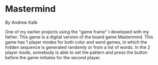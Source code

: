 # Mastermind
By Andrew Kalb

One of my earlier projects using the "game frame" I developed with my father. 
This game is a digital version of the board game Mastermind. 
This game has 1 player modes for both color and word games, in which the hidden sequence is generated randomly or from a list of words. 
In the 2 player mode, somebody is able to set the pattern and press the button before the game initiates for the second player.
